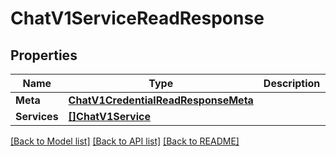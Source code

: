 # ChatV1ServiceReadResponse

## Properties

Name | Type | Description | Notes
------------ | ------------- | ------------- | -------------
**Meta** | [**ChatV1CredentialReadResponseMeta**](chat_v1_credentialReadResponse_meta.md) |  | [optional] 
**Services** | [**[]ChatV1Service**](chat.v1.service.md) |  | [optional] 

[[Back to Model list]](../README.md#documentation-for-models) [[Back to API list]](../README.md#documentation-for-api-endpoints) [[Back to README]](../README.md)


